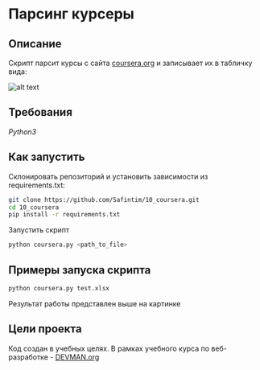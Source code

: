# Парсинг курсеры

## Описание

Скрипт парсит курсы с сайта [coursera.org](https://www.coursera.org/) и записывает их в табличку вида:

![alt text](http://ipic.su/img/img7/fs/coursera.1564085810.png)

## Требования

*Python3*

## Как запустить

Склонировать репозиторий и установить зависимости из requirements.txt:

```sh
git clone https://github.com/Safintim/10_coursera.git
cd 10_coursera
pip install -r requirements.txt
```
Запустить скрипт

```sh
python coursera.py <path_to_file>
```

## Примеры запуска скрипта

```sh
python coursera.py test.xlsx
```

Результат работы представлен выше на картинке

## Цели проекта

Код создан в учебных целях. В рамках учебного курса по веб-разработке - [DEVMAN.org](https://devman.org)
